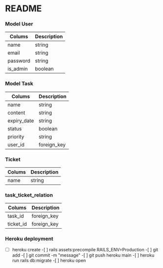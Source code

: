 # README

### Model User

| Colums   | Description |
| -------- | ----------- |
| name     | string      |
| email    | string      |
| password | string      |
| is_admin | boolean     |

### Model Task

| Colums      | Description |
| ----------- | ----------- |
| name        | string      |
| content     | string      |
| expiry_date | string      |
| status      | boolean     |
| priority    | string      |
| user_id     | foreign_key |

### Ticket

| Colums | Description |
| ------ | ----------- |
| name   | string      |

### task_ticket_relation

| Colums    | Description |
| --------- | ----------- |
| task_id   | foreign_key |
| ticket_id | foreign_key |

### Heroku deployment

-[ ] heroku create -[ ] rails assets:precompile RAILS_ENV=Production -[ ] git add -[ ] git commit -m "message" -[ ] git push heroku main -[ ] heroku run rails db:migrate -[ ] heroku open
